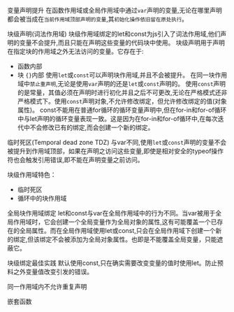 变量声明提升 
在函数作用域或全局作用域中通过`var`声明的变量,无论在哪里声明都会被当成在`当前作用域顶部声明的变量`,其`初始化操作依旧留在原处执行`。

块级声明(词法作用域)
块级作用域绑定的let和const为js引入了词法作用域,他们声明的变量不会提升,而且只能在声明这些变量的代码块中使用。
块级声明用于声明在指定块的作用域之外无法访问的变量。它存在于:
+ 函数内部
+ 块 `{}`内部
使用`let`或`const`可以声明块作用域,并且不会被提升。
在同一块作用域中`禁止重声明`,无论是使用`var`声明的还是`let`或`const`声明的。
使用`const`声明的是常量，其值必须在声明时进行初化并且之后不可更改,无论在严格模式还非严格模式下。使用`const`声明对象,不允许修改绑定，但允许修改绑定的值(对象属性)。
const不能用在普通for循环的循环变量声明中,但在for-in和for-of循环中与let声明的循环变量表现一致。这是因为在for-in和for-of循环中,在每次迭代中不会修改已有的绑定,而会创建一个新的绑定。

临时死区(Temporal dead zone TDZ) 
与var不同,使用`let`或`const`声明的变量不会被提升到作用域顶部，如果在声明之访问这些变量,即使是相对安全的typeof操作符也会触发引用错误,即不能在声明变量之前访问。

块级作用域特色：
+ 临时死区
+ 循环中的块作用域

全局块作用域绑定
let和const与var在全局作用域中的行为不同。当var被用于全局作用域时，它会创建一个全局变量作为全局对象的属性,这有可能覆盖一个已存在的全局属性。而在全局作用域使用let或const,只会在全局作用域下创建一个新的绑定,但该绑定不会被添加为全局对象属性。也即是不能覆盖全局变量，只能遮蔽它。

块级绑定最佳实践
默认使用const,只在确实需要改变变量的值时使用let。防止预料之外变量值改变引发的错误。

同一作用域内不允许重复声明

嵌套函数

